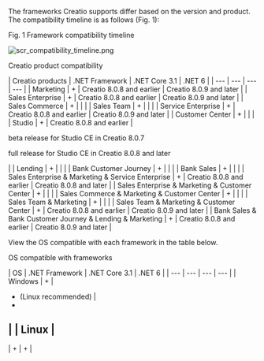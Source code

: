 


 The frameworks Creatio supports differ based on the version and product. The compatibility timeline is as follows (Fig. 1):
 




 Fig. 1 Framework compatibility timeline
 

![scr_compatibility_timeline.png](/docs/sites/en/files/images/Setup_and_Administration/creatio_net_products/scr_compatibility_timeline.png)




 Creatio product compatibility
 


| 
 Creatio products
  | 
 .NET Framework
  | 
 .NET Core 3.1
  | 
 .NET 6
  |
| --- | --- | --- | --- |
| 
 Marketing
  | 
 +
  | 
 Creatio 8.0.8 and earlier
  | 
 Creatio 8.0.9 and later
  |
| 
 Sales Enterprise
  | 
 +
  | 
 Creatio 8.0.8 and earlier
  | 
 Creatio 8.0.9 and later
  |
| 
 Sales Commerce
  | 
 +
  |  |  |
| 
 Sales Team
  | 
 +
  |  |  |
| 
 Service Enterprise
  | 
 +
  | 
 Creatio 8.0.8 and earlier
  | 
 Creatio 8.0.9 and later
  |
| 
 Customer Center
  | 
 +
  |  |  |
| 
 Studio
  | 
 +
  | 
 Creatio 8.0.8 and earlier
  | 

 beta release for Studio CE in Creatio 8.0.7
 

 full release for Studio CE in Creatio 8.0.8 and later
 
 |
| 
 Lending
  | 
 +
  |  |  |
| 
 Bank Customer Journey
  | 
 +
  |  |  |
| 
 Bank Sales
  | 
 +
  |  |  |
| 
 Sales Enterprise & Marketing & Service Enterprise
  | 
 +
  | 
 Creatio 8.0.8 and earlier
  | 
 Creatio 8.0.8 and later
  |
| 
 Sales Enterprise & Marketing & Customer Center
  | 
 +
  |  |  |
| 
 Sales Commerce & Marketing & Customer Center
  | 
 +
  |  |  |
| 
 Sales Team & Marketing
  | 
 +
  |  |  |
| 
 Sales Team & Marketing & Customer Center
  | 
 +
  | 
 Creatio 8.0.8 and earlier
  | 
 Creatio 8.0.9 and later
  |
| 
 Bank Sales & Bank Customer Journey & Lending & Marketing
  | 
 +
  | 
 Creatio 8.0.8 and earlier
  | 
 Creatio 8.0.9 and later
  |




 View the OS compatible with each framework in the table below.
 




 OS compatible with frameworks
 


| 
 OS
  | 
 .NET Framework
  | 
 .NET Core 3.1
  | 
 .NET 6
  |
| --- | --- | --- | --- |
| 
 Windows
  | 
 +
  | 
 + (Linux recommended)
  | 
 +
  |
| 
 Linux
  | 
 -
  | 
 +
  | 
 +
  |





